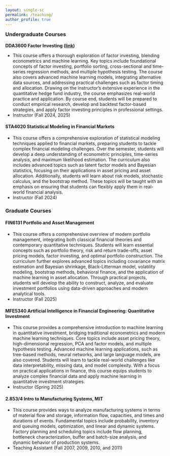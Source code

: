 ```yaml
---
layout: single-sc
permalink: /teaching/
author_profile: true
---
```


<h3 style="margin-top: 0;">Undergraduate Courses</h3>

<b>DDA3600 Factor Investing (<a href="https://mitcshi.github.io/teaching/DDA3600">link</a>)</b>

* This course offers a thorough exploration of factor investing, blending econometrics and machine learning. Key topics include foundational concepts of factor investing, portfolio sorting, cross-sectional and time-series regression methods, and multiple hypothesis testing. The course also covers advanced machine learning models, integrating alternative data sources, and addressing practical challenges such as factor timing and allocation. Drawing on the instructor’s extensive experience in the quantitative hedge fund industry, the course emphasizes real-world practice and application. By course end, students will be prepared to conduct empirical research, develop and backtest factor-based strategies, and apply factor investing principles in professional settings.
* Instructor (Fall 2024, 2025)

<h4>STA4020 Statistical Modeling in Financial Markets</h4>

* This course offers a comprehensive exploration of statistical modeling techniques applied to financial markets, preparing students to tackle complex financial modeling challenges. Over the semester, students will develop a deep understanding of econometric principles, time-series analysis, and maximum likelihood estimation. The curriculum also includes advanced topics such as latent factor models and Bayesian statistics, focusing on their applications in asset pricing and asset allocation. Additionally, students will learn about risk models, stochastic calculus, and the bootstrap method. These topics will be taught with an emphasis on ensuring that students can flexibly apply them in real-world financial analysis.
* Instructor (Fall 2024)

<h3>Graduate Courses</h3>

<h4>FIN6131 Portfolio and Asset Management</h4>

* This course offers a comprehensive overview of modern portfolio management, integrating both classical financial theories and contemporary quantitative techniques. Students will learn essential concepts such as portfolio theory, risk and return trade-offs, asset pricing models, factor investing, and optimal portfolio construction. The curriculum further explores advanced topics including covariance matrix estimation and Bayesian shrinkage, Black-Litterman model, volatility modeling, bootstrap methods, behavioral finance, and the application of machine learning in asset allocation. Through practical projects, students will develop the ability to construct, analyze, and evaluate investment portfolios using data-driven approaches and modern analytical tools.
* Instructor (Fall 2025)

<h4>MFE5340 Artificial Intelligence in Financial Engineering: Quantitative Investment</h4>

* This course provides a comprehensive introduction to machine learning in quantitative investment, bridging traditional econometrics and modern machine learning techniques. Core topics include asset pricing theory, high-dimensional regression, PCA and factor models, and multiple hypothesis testing. Advanced machine learning applications, such as tree-based methods, neural networks, and large language models, are also covered. Students will learn to tackle real-world challenges like data interpretability, missing data, and model complexity. With a focus on practical applications in finance, this course equips students to analyze complex financial data and apply machine learning in quantitative investment strategies.
* Instructor (Spring 2025)

<h4>2.853/4 Intro to Manufacturing Systems, MIT</h4>

* This course provides ways to analyze manufacturing systems in terms of material flow and storage, information flow, capacities, and times and durations of events. Fundamental topics include probability, inventory and queuing models, optimization, and linear and dynamic systems. Factory planning and scheduling topics include flow planning, bottleneck characterization, buffer and batch-size analysis, and dynamic behavior of production systems.
* Teaching Assistant (Fall 2007, 2009, 2010, and 2011)
